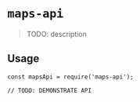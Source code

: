 # `maps-api`

> TODO: description

## Usage

```
const mapsApi = require('maps-api');

// TODO: DEMONSTRATE API
```

